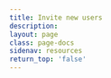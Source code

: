 ```yaml
---
title: Invite new users
description:
layout: page
class: page-docs
sidenav: resources
return_top: 'false'
---
```

